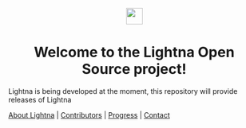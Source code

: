 <p align="center">
<a href="https://lightna.com">
<img src="https://lightna.com/image/lightna-logo.svg" height="33 alt="Lightna Logo"/>
</a>
</p>

<h1 align="center">Welcome to the Lightna Open Source project!</h1>

Lightna is being developed at the moment, this repository will provide releases of Lightna

<a href="https://lightna.com">About Lightna</a>
 | <a href="https://lightna.com#contributors">Contributors</a>
 | <a href="https://lightna.com#progress">Progress</a>
 | <a href="https://lightna.com/contact.html">Contact</a>
